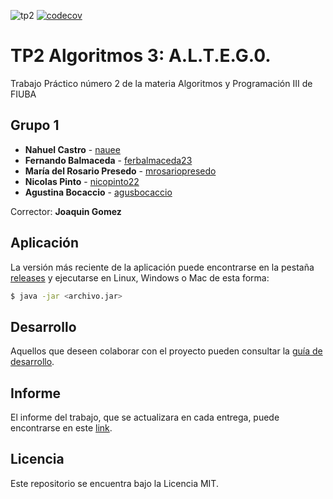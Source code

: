 ![tp2](https://github.com/nauee/Algo3-TP2/actions/workflows/build.yml/badge.svg) [![codecov](https://codecov.io/gh/nauee/Algo3-TP2/branch/master/graph/badge.svg)](https://codecov.io/gh/nauee/Algo3-TP2)

# TP2 Algoritmos 3: A.L.T.E.G.0.

Trabajo Práctico número 2 de la materia Algoritmos y Programación III de FIUBA

## Grupo 1

* **Nahuel Castro** - [nauee](https://github.com/nauee)
* **Fernando Balmaceda** - [ferbalmaceda23](https://github.com/ferbalmaceda23)
* **María del Rosario Presedo** - [mrosariopresedo](https://github.com/mrosariopresedo)
* **Nicolas Pinto** - [nicopinto22](https://github.com/nicopinto22)
* **Agustina Bocaccio** - [agusbocaccio](https://github.com/agusbocaccio)

Corrector: **Joaquin Gomez**

## Aplicación

La versión más reciente de la aplicación puede encontrarse en la pestaña [releases](https://github.com/nauee/Algo3-TP2/releases/latest) y ejecutarse en Linux, Windows o Mac de esta forma:

```bash
$ java -jar <archivo.jar>
```

## Desarrollo

Aquellos que deseen colaborar con el proyecto pueden consultar la [guía de desarrollo](./docs/Desarrollo.md).

## Informe 

El informe del trabajo, que se actualizara en cada entrega, puede encontrarse en este [link](https://www.overleaf.com/read/zncfpbsxvkfk). 

## Licencia

Este repositorio se encuentra bajo la Licencia MIT.



